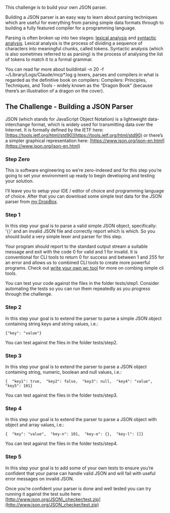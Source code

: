 This challenge is to build your own JSON parser.

Building a JSON parser is an easy way to learn about parsing techniques which are useful for everything from parsing simple data formats through to building a fully featured compiler for a programming language.

Parsing is often broken up into two stages: [lexical analysis](https://en.wikipedia.org/wiki/Lexical_analysis) and [syntactic analysis](https://en.wikipedia.org/wiki/Parsing). Lexical analysis is the process of dividing a sequence of characters into meaningful chunks, called tokens. Syntactic analysis (which is also sometimes referred to as parsing) is the process of analysing the list of tokens to match it to a formal grammar.

You can read far more about buildintail -n 20 -f ~/Library/Logs/Claude/mcp*.log
g lexers, parses and compilers in what is regarded as the definitive book on compilers: Compilers: Principles, Techniques, and Tools - widely known as the “Dragon Book” (because there’s an illustration of a dragon on the cover).

## The Challenge - Building a JSON Parser[​](https://codingchallenges.fyi/challenges/#the-challenge---building-a-json-parser "Direct link to The Challenge - Building a JSON Parser")

JSON (which stands for JavaScript Object Notation) is a lightweight data-interchange format, which is widely used for transmitting data over the Internet. It is formally defined by the IETF here: [https://tools.ietf.org/html/std90](https://tools.ietf.org/html/std90) or there’s a simpler graphical representation here: [https://www.json.org/json-en.html](https://www.json.org/json-en.html)

### Step Zero[​](https://codingchallenges.fyi/challenges/#step-zero "Direct link to Step Zero")

This is software engineering so we’re zero-indexed and for this step you’re going to set your environment up ready to begin developing and testing your solution.

I’ll leave you to setup your IDE / editor of choice and programming language of choice. After that you can download some simple test data for the JSON parser from [my DropBox](https://www.dropbox.com/s/vthtr4897fkuhw8/tests.zip?dl=0).

### Step 1[​](https://codingchallenges.fyi/challenges/#step-1 "Direct link to Step 1")

In this step your goal is to parse a valid simple JSON object, specifically: ‘`{}`’ and an invalid JSON file and correctly report which is which. So you should build a very simple lexer and parser for this step.

Your program should report to the standard output stream a suitable message and exit with the code 0 for valid and 1 for invalid. It is conventional for CLI tools to return 0 for success and between 1 and 255 for an error and allows us to combined CLI tools to create more powerful programs. Check out [write your own wc tool](https://codingchallenges.fyi/challenges/challenge-wc) for more on combing simple cli tools.

You can test your code against the files in the folder tests/step1. Consider automating the tests so you can run them repeatedly as you progress through the challenge.

### Step 2[​](https://codingchallenges.fyi/challenges/#step-2 "Direct link to Step 2")

In this step your goal is to extend the parser to parse a simple JSON object containing string keys and string values, i.e.:

```
{"key": "value"}
```

You can test against the files in the folder tests/step2.

### Step 3[​](https://codingchallenges.fyi/challenges/#step-3 "Direct link to Step 3")

In this step your goal is to extend the parser to parse a JSON object containing string, numeric, boolean and null values, i.e.:

```
{  "key1": true,  "key2": false,  "key3": null,  "key4": "value",  "key5": 101}
```

You can test against the files in the folder tests/step3.

### Step 4[​](https://codingchallenges.fyi/challenges/#step-4 "Direct link to Step 4")

In this step your goal is to extend the parser to parse a JSON object with object and array values, i.e.:

```
{  "key": "value",  "key-n": 101,  "key-o": {},  "key-l": []}
```

You can test against the files in the folder tests/step4.

### Step 5[​](https://codingchallenges.fyi/challenges/#step-5 "Direct link to Step 5")

In this step your goal is to add some of your own tests to ensure you’re confident that your parse can handle valid JSON and will fail with useful error messages on invalid JSON.

Once you’re confident your parser is done and well tested you can try running it against the test suite here: [http://www.json.org/JSON\_checker/test.zip](http://www.json.org/JSON_checker/test.zip)